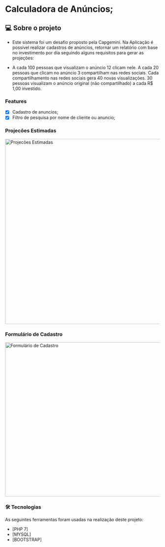# Calculadora de Anúncios;

## 💻 Sobre o projeto

- Este sistema foi um desafio proposto pela Capgemini. Na Aplicação é possível realizar cadastros de anúncios, retornar um relatório com base no investimento por dia seguindo alguns requisitos para gerar as projeções:

- A cada 100 pessoas que visualizam o anúncio 12 clicam nele.
A cada 20 pessoas que clicam no anúncio 3 compartilham nas redes sociais.
Cada compartilhamento nas redes sociais gera 40 novas visualizações.
30 pessoas visualizam o anúncio original (não compartilhado) a cada R$ 1,00 investido.

### Features

- [x] Cadastro de anuncios;
- [x] Filtro de pesquisa por nome de cliente ou anuncio;

### Projecões Estimadas

   <img alt="Projecões Estimadas" width="600px" src="https://i.imgur.com/1Uxtj6o.png">

### Formulário de Cadastro
   <img alt="Formulário de Cadastro" width="600px" height="500px" src="https://i.imgur.com/6zxYk8z.png">
    
### 🛠 Tecnologias

As seguintes ferramentas foram usadas na realização deste projeto:

- [PHP 7]
- [MYSQL]
- [BOOTSTRAP]


